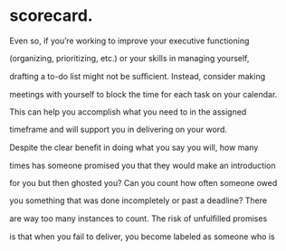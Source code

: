 # scorecard.

Even so, if you’re working to improve your executive functioning

(organizing, prioritizing, etc.) or your skills in managing yourself,

drafting a to-do list might not be suﬃcient. Instead, consider making

meetings with yourself to block the time for each task on your calendar.

This can help you accomplish what you need to in the assigned

timeframe and will support you in delivering on your word.

Despite the clear beneﬁt in doing what you say you will, how many

times has someone promised you that they would make an introduction

for you but then ghosted you? Can you count how often someone owed

you something that was done incompletely or past a deadline? There

are way too many instances to count. The risk of unfulﬁlled promises

is that when you fail to deliver, you become labeled as someone who is